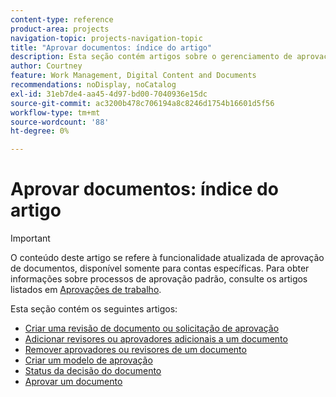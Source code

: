 ```yaml
---
content-type: reference
product-area: projects
navigation-topic: projects-navigation-topic
title: "Aprovar documentos: índice do artigo"
description: Esta seção contém artigos sobre o gerenciamento de aprovações de documentos no Adobe Workfront.
author: Courtney
feature: Work Management, Digital Content and Documents
recommendations: noDisplay, noCatalog
exl-id: 31eb7de4-aa45-4d97-bd00-7040936e15dc
source-git-commit: ac3200b478c706194a8c8246d1754b16601d5f56
workflow-type: tm+mt
source-wordcount: '88'
ht-degree: 0%

---
```


# Aprovar documentos: índice do artigo

>[!IMPORTANT]
>
>O conteúdo deste artigo se refere à funcionalidade atualizada de aprovação de documentos, disponível somente para contas específicas. Para obter informações sobre processos de aprovação padrão, consulte os artigos listados em [Aprovações de trabalho](/help/quicksilver/review-and-approve-work/manage-approvals/manage-approvals.md).

Esta seção contém os seguintes artigos:

* [Criar uma revisão de documento ou solicitação de aprovação](/help/quicksilver/review-and-approve-work/document-reviews-and-approvals/manage-document-approvals/create-a-document-approval.md)
* [Adicionar revisores ou aprovadores adicionais a um documento](/help/quicksilver/review-and-approve-work/document-reviews-and-approvals/manage-document-approvals/add-additional-reviewers-or-approvers.md)
* [Remover aprovadores ou revisores de um documento](/help/quicksilver/review-and-approve-work/document-reviews-and-approvals/manage-document-approvals/remove-approvers-or-reviewers.md)
* [Criar um modelo de aprovação](/help/quicksilver/review-and-approve-work/document-reviews-and-approvals/manage-document-approvals/create-approval-template.md)
* [Status da decisão do documento](/help/quicksilver/review-and-approve-work/document-reviews-and-approvals/manage-document-approvals/document-approval-status.md)
* [Aprovar um documento](/help/quicksilver/review-and-approve-work/document-reviews-and-approvals/review-and-approve-documents/approve-a-document.md)